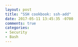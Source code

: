 ```yaml
---
layout: post
title: "SSH cookbook: ssh-add"
date: 2017-05-11 13:45:35 -0700
comments: true
categories: 
- Security
- Bash
---
```


